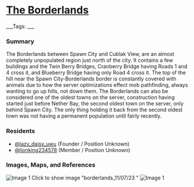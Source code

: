 # [The Borderlands](#borderlands)
___Tags: ___

### Summary

The Borderlands between Spawn City and Cublak View, are an almost completely unpopulated region just north of the city. It contains a few buildings and the Twin Berry Bridges, Cranberry Bridge having Roads 1 and 4 cross it, and Blueberry Bridge having only Road 4 cross it. The top of the hill near the Spawn City-Borderlands border is constantly covered with animals due to how the server optimizations effect mob pathfinding, always wanting to go up hills, not down them. The Borderlands can also be considered one of the oldest towns on the server, construction having started just before Nether Bay, the second oldest town on the server, only behind Spawn City. The only thing holding it back from the second oldest town was not having a permanent population until fairly recently.

### Residents

*   [@lazy\_daisy\_uwu](#lazydaisyuwu) (Founder / Position Unknown)
*   [@lionking234578](#lionking) (Member / Position Unknown)

### Images, Maps, and References

![Image 1](https://media.discordapp.net/attachments/1061516148325220455/1118033619735298148/image.png) Click to show image "borderlands\_11/07/23 " ![Image 1](https://media.discordapp.net/attachments/1061516148325220455/1128252356706967734/image.png)
